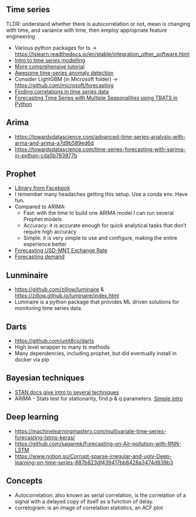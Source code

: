 ## Time series
TLDR: understand whether there is autocorrelation or not, mean is changing with time, and variance with time, then employ appropriate feature engineering
* Various python packages for ts -> https://tslearn.readthedocs.io/en/stable/integration_other_software.html
* [Intro to time series modelling](https://medium.com/open-machine-learning-course/open-machine-learning-course-topic-9-time-series-analysis-in-python-a270cb05e0b3)
* [More comprehensive tutorial](https://www.analyticsvidhya.com/blog/2016/02/time-series-forecasting-codes-python/)
* [Awesome time-series anomaly detection](https://github.com/rob-med/awesome-TS-anomaly-detection)
* Consider LightGBM (in Microsoft folder) -> https://github.com/microsoft/forecasting
* [Finding correlations in time series data](https://erdem.pl/2020/06/finding-correlations-in-time-series-data)
* [Forecasting Time Series with Multiple Seasonalities using TBATS in Python](https://medium.com/intive-developers/forecasting-time-series-with-multiple-seasonalities-using-tbats-in-python-398a00ac0e8a)

## Arima
* https://towardsdatascience.com/advanced-time-series-analysis-with-arma-and-arima-a7d9b589ed6d
* https://towardsdatascience.com/time-series-forecasting-with-sarima-in-python-cda5b793977b

## Prophet
* [Library from Facebook](https://facebook.github.io/prophet/docs/quick_start.html)
* I remember many headaches getting this setup. Use a conda env. Have fun.
* Compared to ARIMA:
  * Fast: with the time to build one ARIMA model I can run several Prophet models
  * Accuracy: it is accurate enough for quick analytical tasks that don’t require high accuracy
  * Simple: it is very simple to use and configure, making the entire experience better
* [Forecasting USD-MNT Exchange Rate](https://medium.com/mongolian-data-stories/forecasting-usd-mnt-exchange-rate-part-1-prophet-4e95ecadf9b2)
* [Forecasting demand](https://www.kaggle.com/myster/eda-prophet-winning-solution-3-0)

## Lunminaire
* https://github.com/zillow/luminaire & https://zillow.github.io/luminaire/index.html
* Luminaire is a python package that provides ML driven solutions for monitoring time series data.

## Darts
* https://github.com/unit8co/darts
* High level wrapper to many ts methods
* Many dependencies, including prophet, but did eventually install in docker via pip

## Bayesian techniques
* [STAN docs give intro to several techniques](http://mc-stan.org/docs/bayes-stats-stan/time-series-chapter.html)
* ARIMA - Stats test for stationarity, find p & q parameters. [Simple intro](https://www.digitalocean.com/community/tutorials/a-guide-to-time-series-forecasting-with-arima-in-python-3)

## Deep learning
* https://machinelearningmastery.com/multivariate-time-series-forecasting-lstms-keras/
* https://github.com/sagarmk/Forecasting-on-Air-pollution-with-RNN-LSTM
* https://www.notion.so/Corrupt-sparse-irregular-and-ugly-Deep-learning-on-time-series-887b823df439417bb8428a3474d939b3

## Concepts
* Autocorrelation: also known as serial correlation, is the correlation of a signal with a delayed copy of itself as a function of delay.
* correlogram: is an image of correlation statistics, an ACF plot